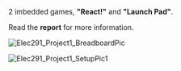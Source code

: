 2 imbedded games, **"React!"** and **"Launch Pad"**.

Read the **report** for more information. 

![Elec291_Project1_BreadboardPic](https://user-images.githubusercontent.com/63937643/156922149-a7669ab9-f8a8-4efe-b766-c7c0fde9c6f3.jpeg)

![Elec291_Project1_SetupPic1](https://user-images.githubusercontent.com/63937643/156922115-f7641621-e715-453f-b48e-899518aed01e.jpeg)




